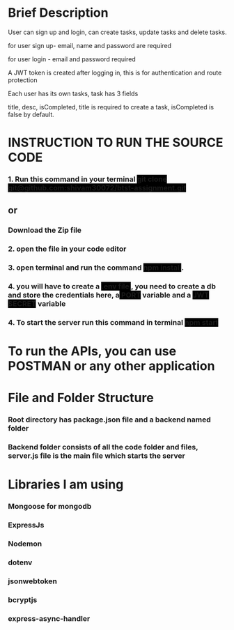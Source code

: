 <h1>Brief Description</h1>
<p>User can sign up and login, can create tasks, update tasks and delete tasks.</p>
<p>for user sign up- email, name and password are required</p>
<p>for user login - email and password required</p>
<p>A JWT token is created after logging in, this is for authentication and route protection</p>
<p>Each user has its own tasks, task has 3 fields</p>
<p>title, desc, isCompleted, title is required to create a task, isCompleted is false by default.</p>

<h1>INSTRUCTION TO RUN THE SOURCE CODE</h1>

<h3>1. Run this command in your terminal <span style="background: black">git clone git@github.com:shivam30072/btst-assignment.git</span>
</h3>

<h2>or</h2>

<h3>
Download the Zip file
</h3>

<h3>2. open the file in your code editor</h3>
<h3>3. open terminal and run the command <span style="background: black">npm install</span>. </h3>
<h3>4. you will have to create a <span style="background: black">.env file </span>, you need to create a db and store the credentials here, a<span style="background: black"> PORT</span> variable and a <span style="background: black">JWT SECRET</span> variable </h3>

<h3>4. To start the server run this command in terminal <span style="background: black">npm start<span></h3>

<h1>To run the APIs, you can use POSTMAN or any other application</h1>

<h1>File and Folder Structure</h1>
<h3>Root directory has package.json file and a backend named folder</h3>
<h3>Backend folder consists of all the code folder and files, server.js file is the main file which starts the server</h3>

<h1>Libraries I am using</h1>
<h3>Mongoose for mongodb</h3>
<h3>ExpressJs</h3>
<h3>Nodemon</h3>
<h3>dotenv</h3>
<h3>jsonwebtoken</h3>
<h3>bcryptjs</h3>
<h3>express-async-handler</h3>
